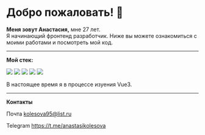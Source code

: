 # Добро пожаловать! :wave:


**Меня зовут Анастасия,** мне 27 лет.  
Я начинающий фронтенд разработчик.
Ниже вы можете ознакомиться с моими работами и посмотреть мой код. 
___

**Мой стек:**

<img src="https://img.shields.io/badge/Html-E34F26?style=for-the-badge&logo=HTML5&logoColor=white"/> <img src="https://img.shields.io/badge/CSS3-1572B6?style=for-the-badge&logo=CSS3&logoColor=white"/> <img src="https://img.shields.io/badge/Sass-CC6699?style=for-the-badge&logo=Sass&logoColor=white"/> <img src="https://img.shields.io/badge/JavaScript-F7DF1E?style=for-the-badge&logo=JavaScript&logoColor=white"/> <img src="https://img.shields.io/badge/Figma-F24E1E?style=for-the-badge&logo=Figma&logoColor=white"/>



В настоящее время я в процессе изуения Vue3.

___

**Контакты**

Почта kolesova95@list.ru

Telegram https://t.me/anastasikolesova
